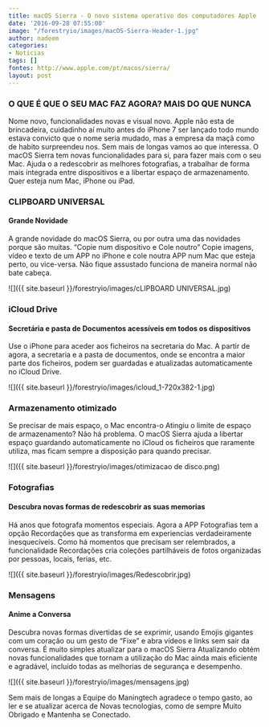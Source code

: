 ```yaml
---
title: macOS Sierra - O novo sistema operativo dos computadores Apple
date: '2016-09-28 07:55:00'
image: "/forestryio/images/macOS-Sierra-Header-1.jpg"
author: nadeem
categories:
- Noticias
tags: []
fontes: http://www.apple.com/pt/macos/sierra/
layout: post
---
```

### O QUE É QUE O SEU MAC FAZ AGORA? MAIS DO QUE NUNCA
Nome novo, funcionalidades novas e visual novo. Apple não esta de brincadeira, cuidadinho aí muito antes do iPhone 7 ser lançado todo mundo estava convicto que o nome seria mudado, mas a empresa da maçã como de habito surpreendeu nos. Sem mais de longas vamos ao que interessa.
O macOS Sierra tem novas funcionalidades para si, para fazer mais com o seu Mac. Ajuda o a redescobrir as melhores fotografias, a trabalhar de forma mais integrada entre dispositivos e a libertar espaço de armazenamento. Quer esteja num Mac, iPhone ou iPad.

### CLIPBOARD UNIVERSAL 

#### Grande Novidade 
A grande novidade do macOS Sierra, ou por outra uma das novidades porque são muitas.
“Copie num dispositivo e Cole noutro”
Copie imagens, vídeo e texto de um APP no iPhone e cole noutra APP num Mac que esteja perto, ou vice-versa. Não fique assustado funciona de maneira normal não bate cabeça.

![]({{ site.baseurl }}/forestryio/images/cLIPBOARD UNIVERSAL.jpg)

### iCloud Drive  

#### Secretária e pasta de Documentos acessíveis em todos os dispositivos
Use o iPhone para aceder aos ficheiros na secretaria do Mac. A partir de agora, a secretaria e a pasta de documentos, onde se encontra a maior parte dos ficheiros, podem ser guardadas e atualizadas automaticamente no iCloud Drive.

![]({{ site.baseurl }}/forestryio/images/icloud_1-720x382-1.jpg)

### Armazenamento otimizado

Se precisar de mais espaço, o Mac encontra-o
Atingiu o limite de espaço de armazenamento? Não há problema. O macOS Sierra ajuda a libertar espaço guardando automaticamente no iCloud os ficheiros que raramente utiliza, mas ficam sempre a disposição para quando precisar.

![]({{ site.baseurl }}/forestryio/images/otimizacao de disco.png)

### Fotografias 

#### Descubra novas formas de redescobrir as suas memorias
Há anos que fotografa momentos especiais. Agora a APP Fotografias tem a opção Recordações que as transforma em experiencias verdadeiramente inesquecíveis.
Como há momentos que precisam ser relembrados, a funcionalidade Recordações cria coleções partilháveis de fotos organizadas por pessoas, locais, ferias, etc.

![]({{ site.baseurl }}/forestryio/images/Redescobrir.jpg)

### Mensagens 

#### Anime a Conversa
 Descubra novas formas divertidas de se exprimir, usando Emojis gigantes com um coração ou um gesto de “Fixe” e abra vídeos e links sem sair da conversa.
É muito simples atualizar para o macOS Sierra 
Atualizando obtém novas funcionalidades que tornam a utilização do Mac ainda mais eficiente e agradável, incluído todas as melhorias de segurança e desempenho.

![]({{ site.baseurl }}/forestryio/images/mensagens.jpg)

Sem mais de longas a Equipe do Maningtech agradece o tempo gasto, ao ler e se atualizar acerca de Novas tecnologias, como de sempre Muito Obrigado e Mantenha se Conectado.


